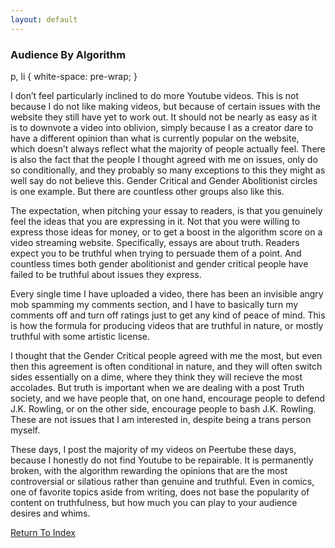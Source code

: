 ```yaml
---
layout: default
---
```

### Audience By Algorithm


p, li { white-space: pre-wrap; }


I don’t feel particularly inclined to do more Youtube videos. This is not because I do not like making videos, but because of certain issues with the website they still have yet to work out. It should not be nearly as easy as it is to downvote a video into oblivion, simply because I as a creator dare to have a different opinion than what is currently popular on the website, which doesn’t always reflect what the majority of people actually feel. There is also the fact that the people I thought agreed with me on issues, only do so conditionally, and they probably so many exceptions to this they might as well say do not believe this. Gender Critical and Gender Abolitionist circles is one example. But there are countless other groups also like this.



The expectation, when pitching your essay to readers, is that you genuinely feel the ideas that you are expressing in it. Not that you were willing to express those ideas for money, or to get a boost in the algorithm score on a video streaming website. Specifically, essays are about truth. Readers expect you to be truthful when trying to persuade them of a point. And countless times both gender abolitionist and gender critical people have failed to be truthful about issues they express.



Every single time I have uploaded a video, there has been an invisible angry mob spamming my comments section, and I have to basically turn my comments off and turn off ratings just to get any kind of peace of mind. This is how the formula for producing videos that are truthful in nature, or mostly truthful with some artistic license.



I thought that the Gender Critical people agreed with me the most, but even then this agreement is often conditional in nature, and they will often switch sides essentially on a dime, where they think they will recieve the most accolades. But truth is important when we are dealing with a post Truth society, and we have people that, on one hand, encourage people to defend J.K. Rowling, or on the other side, encourage people to bash J.K. Rowling. These are not issues that I am interested in, despite being a trans person myself.



These days, I post the majority of my videos on Peertube these days, because I honestly do not find Youtube to be repairable. It is permanently broken, with the algorithm rewarding the opinions that are the most controversial or silatious rather than genuine and truthful. Even in comics, one of favorite topics aside from writing, does not base the popularity of content on truthfulness, but how much you can play to your audience desires and whims.

[Return To Index](https://lwflouisa.github.io/uploadedfairyalt)
